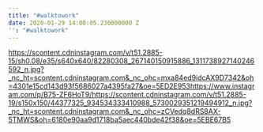 ```yaml
---
title: "#walktowork"
date: 2020-01-29 14:00:05.230000000 Z
'': "#walktowork"
---
```


https://scontent.cdninstagram.com/v/t51.2885-15/sh0.08/e35/s640x640/82280308_267140150915886_1311738927140246592_n.jpg?_nc_ht=scontent.cdninstagram.com&_nc_ohc=mxa84ed9idcAX9D7342&oh=4301e15cd143d93f5686027a4395fa27&oe=5ED2E953https://www.instagram.com/p/B75-ZF6HoT9/https://scontent.cdninstagram.com/v/t51.2885-19/s150x150/44377325_934534333410988_5730029351219494912_n.jpg?_nc_ht=scontent.cdninstagram.com&_nc_ohc=zCVedq8dRS8AX-5TMWS&oh=6180e90aa9d1718ba5aec440bde42f38&oe=5EBE67B5